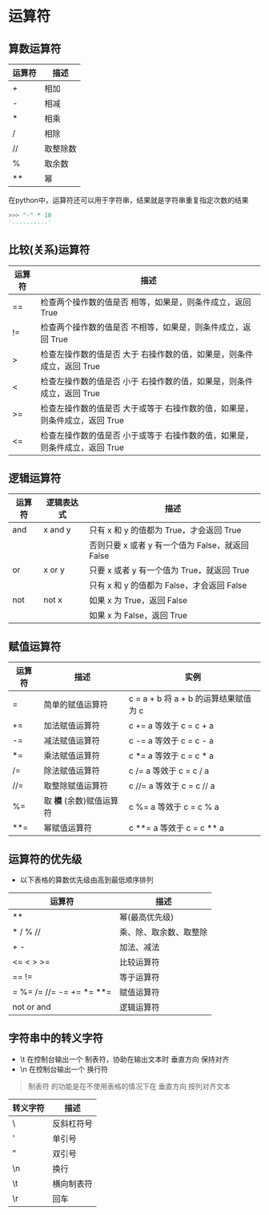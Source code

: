 # 运算符
## 算数运算符
运算符|描述
-|-
+|相加
-|相减
*|相乘
/|相除
//|取整除数
%|取余数
**|幂

在python中，运算符还可以用于字符串，结果就是字符串重复指定次数的结果
```python
>>> "-" * 10
'----------'
```

## 比较(关系)运算符
运算符|描述
-|-
==|检查两个操作数的值是否 相等，如果是，则条件成立，返回 True
!=|检查两个操作数的值是否 不相等，如果是，则条件成立，返回 True
> |检查左操作数的值是否 大于 右操作数的值，如果是，则条件成立，返回 True
< |检查左操作数的值是否 小于 右操作数的值，如果是，则条件成立，返回 True
>=|检查左操作数的值是否 大于或等于 右操作数的值，如果是，则条件成立，返回 True
<=|检查左操作数的值是否 小于或等于 右操作数的值，如果是，则条件成立，返回 True

## 逻辑运算符
运算符|逻辑表达式|描述
-|-|-
and|x and y|只有 x 和 y 的值都为 True，才会返回 True
| | |否则只要 x 或者 y 有一个值为 False，就返回 False
or|x or y|只要 x 或者 y 有一个值为 True，就返回 True
| | |只有 x 和 y 的值都为 False，才会返回 False
not|not x|如果 x 为 True，返回 False
| | |如果 x 为 False，返回 True

## 赋值运算符
运算符|描述|实例
-|-|-
=   |简单的赋值运算符|c = a + b 将 a + b 的运算结果赋值为 c
+=  |加法赋值运算符  |c += a 等效于 c = c + a
-=  |减法赋值运算符  |c -= a 等效于 c = c - a
*=  |乘法赋值运算符  |c *= a 等效于 c = c * a
/=  |除法赋值运算符  |c /= a 等效于 c = c / a
//= |取整除赋值运算符|c //= a 等效于 c = c // a
%= 	|取 **模** (余数)赋值运算符 |c %= a 等效于 c = c % a
**= |幂赋值运算符 |c **= a 等效于 c = c ** a

## 运算符的优先级
- 以下表格的算数优先级由高到最低顺序排列

运算符|描述
-|-
** |幂(最高优先级)
* / % // |乘、除、取余数、取整除
+ - |加法、减法
<= < > >= |比较运算符
== != |等于运算符
= %= /= //= -= += *= **= |赋值运算符
not or and |逻辑运算符

## 字符串中的转义字符
- \t 在控制台输出一个 制表符，协助在输出文本时 垂直方向 保持对齐
- \n 在控制台输出一个 换行符

> 制表符 的功能是在不使用表格的情况下在 垂直方向 按列对齐文本

转义字符|描述
-|-
\\ | 反斜杠符号
\' | 单引号
\" | 双引号
\n | 换行
\t | 横向制表符
\r | 回车

